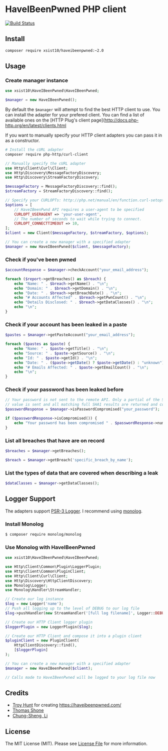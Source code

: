 # HaveIBeenPwned PHP client

[![Build Status](https://travis-ci.org/xsist10/HaveIBeenPwned.svg?branch=master)](hhttps://travis-ci.org/xsist10/HaveIBeenPwned)

## Install

```bash
composer require xsist10/haveibeenpwned:~2.0
```

## Usage

### Create manager instance
``` php
use xsist10\HaveIBeenPwned\HaveIBeenPwned;

$manager = new HaveIBeenPwned();
```

By default the `$manager` will attempt to find the best HTTP client to use. You can install the adapter for your prefered client. You can find a list of available ones on the [HTTP Plug's client page](http://docs.php-http.org/en/latest/clients.html

If you want to manually specify your HTTP client adapters you can pass it in as a constructor.

```bash
# Install the cURL adapter
composer require php-http/curl-client
```

```php
// Manually specify the cURL adapter
use Http\Client\Curl\Client;
use Http\Discovery\MessageFactoryDiscovery;
use Http\Discovery\StreamFactoryDiscovery;

$messageFactory = MessageFactoryDiscovery::find();
$streamFactory = StreamFactoryDiscovery::find();

// Specify your CURLOPTs: http://php.net/manual/en/function.curl-setopt.php
$options = [
    // HaveIBeenPwnd API requires a user-agent to be specified
    CURLOPT_USERAGENT => 'your-user-agent',
    // The number of seconds to wait while trying to connect.
    CURLOPT_CONNECTTIMEOUT => 10,
];
$client = new Client($messageFactory, $streamFactory, $options);

// You can create a new manager with a specified adapter
$manager = new HaveIBeenPwned($client, $messageFactory);

```

### Check if you've been pwned
``` php
$accountResponse = $manager->checkAccount("your_email_address");

foreach ($report->getBreaches() as $breach) {
    echo "Name: " . $breach->getName() . "\n";
    echo "Domain: " . $breach->getDomain() . "\n";
    echo "Date: " . $breach->getBreachDate() . "\n";
    echo "# Accounts Affected" . $breach->getPwnCount() . "\n";
    echo "Details Disclosed: " . $breach->getDataClasses() . "\n";
    echo "\n";
}
```

### Check if your account has been leaked in a paste
``` php
$pastes = $manager->getPasteAccount("your_email_address");

foreach ($pastes as $paste) {
    echo "Name: " . $paste->getTitle() . "\n";
    echo "Source: " . $paste->getSource() . "\n";
    echo "Id: " . $paste->getId() . "\n";
    echo "Date: " . ($paste->getDate() ? $paste->getDate() : "unknown") . "\n";
    echo "# Emails Affected: " . $paste->getEmailCount() . "\n";
    echo "\n";
}
```

### Check if your password has been leaked before
``` php
// Your password is not sent to the remote API. Only a partial of the SHA1
// value is sent and all matching full SHA1 results are returned and compared.
$passwordResponse = $manager->isPasswordCompromised("your_password");

if ($passwordResponse->isCompromised()) {
    echo "Your password has been compromised " . $passwordResponse->numberOfTimesCompromised() . " time(s)\n";
}
```

### List all breaches that have are on record
``` php
$breaches = $manager->getBreaches();

$breach = $manager->getBreach('specific_breach_by_name');
```

### List the types of data that are covered when describing a leak
``` php
$dataClasses = $manager->getDataClasses();
```

## Logger Support

The adapters support [PSR-3 Logger](http://www.php-fig.org/psr/psr-3/). I recommend using [monolog](https://github.com/Seldaek/monolog).

### Install Monolog
```bash
$ composer require monolog/monolog
```

### Use Monolog with HaveIBeenPwned
```php
use xsist10\HaveIBeenPwned\HaveIBeenPwned;

use Http\Client\Common\Plugin\LoggerPlugin;
use Http\Client\Common\PluginClient;
use Http\Client\Curl\Client;
use Http\Discovery\HttpClientDiscovery;
use Monolog\Logger;
use Monolog\Handler\StreamHandler;

// Create our log instance
$log = new Logger('name');
// Push all logging up to the level of DEBUG to our log file
$log->pushHandler(new StreamHandler('[full log filename]', Logger::DEBUG));

// Create our HTTP Client logger plugin
$loggerPlugin = new LoggerPlugin($log);

// Create our HTTP Client and compose it into a plugin client
$pluginClient = new PluginClient(
    HttpClientDiscovery::find(),
    [$loggerPlugin]
);

// You can create a new manager with a specified adapter
$manager = new HaveIBeenPwned($client);

// Calls made to HaveIBeenPwned will be logged to your log file now
```

## Credits

- [Troy Hunt](https://github.com/troyhunt) for creating https://haveibeenpwned.com/
- [Thomas Shone](https://github.com/xsist10)
- [Chung-Sheng, Li](https://github.com/peter279k)


## License

The MIT License (MIT). Please see [License File](https://github.com/xsist10/HaveIBeenPwned/blob/master/LICENSE) for more information.
